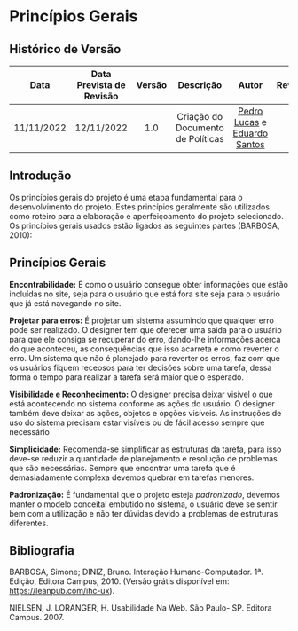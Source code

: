 # Princípios Gerais

## Histórico de Versão
|Data|Data Prevista de Revisão|Versão|Descrição|Autor|Revisor|
| :----------: |:-----------:| :------: | :-----------: | :---------: |:---------: |
|11/11/2022|12/11/2022|1.0|Criação do Documento de Políticas| [Pedro Lucas](https://github.com/PedroLSF) e [Eduardo Santos](https://github.com/edudsan)||

## Introdução
Os princípios gerais do projeto é uma etapa fundamental para o desenvolvimento do projeto. Estes princípios geralmente são utilizados como roteiro para a elaboração e aperfeiçoamento do projeto selecionado. Os princípios gerais usados estão ligados as seguintes partes (BARBOSA, 2010): 

## Princípios Gerais
**Encontrabilidade:** É como o usuário consegue obter informações que estão incluídas no site, seja para o usuário que está fora site seja para o usuário que já está navegando no site. 

**Projetar para erros:** É projetar um sistema assumindo que qualquer erro pode ser realizado. O designer tem que oferecer uma saída para o usuário para que ele consiga se recuperar do erro, dando-lhe informações acerca do que aconteceu, as consequências que isso acarreta e como reverter o erro. Um sistema que não é planejado para reverter os erros, faz com que os usuários fiquem receosos para ter decisões sobre uma tarefa, dessa forma o tempo para realizar a tarefa será maior que o esperado. 

**Visibilidade e Reconhecimento:** O designer precisa deixar visível o que está acontecendo no sistema conforme as ações do usuário. O designer também deve deixar as ações, objetos e opções visíveis. As instruções de uso do sistema precisam estar visíveis ou de fácil acesso sempre que necessário  

**Simplicidade:** Recomenda-se simplificar as estruturas da tarefa, para isso deve-se reduzir a quantidade de planejamento e resolução de problemas que são necessárias. Sempre que encontrar uma tarefa que é demasiadamente complexa devemos quebrar em tarefas menores.

**Padronização:** É fundamental que o projeto esteja *padronizado*, devemos manter o modelo conceital embutido no sistema, o usuário deve se sentir bem com a utilização e não ter dúvidas devido a problemas de estruturas diferentes.

## Bibliografia

BARBOSA, Simone; DINIZ, Bruno. Interação Humano-Computador. 1ª. Edição, Editora Campus, 2010. (Versão grátis disponível em: https://leanpub.com/ihc-ux). 

NIELSEN, J. LORANGER, H. Usabilidade Na Web. São Paulo- SP. Editora Campus. 2007. 
